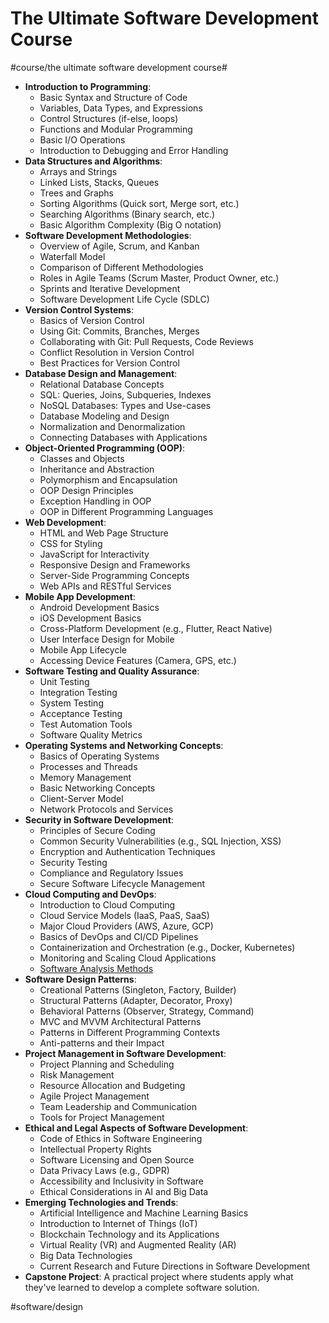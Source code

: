 # The Ultimate Software Development Course
#course/the ultimate software development course#

* **Introduction to Programming**:
  * Basic Syntax and Structure of Code
  * Variables, Data Types, and Expressions
  * Control Structures (if-else, loops)
  * Functions and Modular Programming
  * Basic I/O Operations
  * Introduction to Debugging and Error Handling
* **Data Structures and Algorithms**:
  * Arrays and Strings
  * Linked Lists, Stacks, Queues
  * Trees and Graphs
  * Sorting Algorithms (Quick sort, Merge sort, etc.)
  * Searching Algorithms (Binary search, etc.)
  * Basic Algorithm Complexity (Big O notation)
* **Software Development Methodologies**:
  * Overview of Agile, Scrum, and Kanban
  * Waterfall Model
  * Comparison of Different Methodologies
  * Roles in Agile Teams (Scrum Master, Product Owner, etc.)
  * Sprints and Iterative Development
  * Software Development Life Cycle (SDLC)
* **Version Control Systems**:
  * Basics of Version Control
  * Using Git: Commits, Branches, Merges
  * Collaborating with Git: Pull Requests, Code Reviews
  * Conflict Resolution in Version Control
  * Best Practices for Version Control
* **Database Design and Management**:
  * Relational Database Concepts
  * SQL: Queries, Joins, Subqueries, Indexes
  * NoSQL Databases: Types and Use-cases
  * Database Modeling and Design
  * Normalization and Denormalization
  * Connecting Databases with Applications
* **Object-Oriented Programming (OOP)**:
  * Classes and Objects
  * Inheritance and Abstraction
  * Polymorphism and Encapsulation
  * OOP Design Principles
  * Exception Handling in OOP
  * OOP in Different Programming Languages
* **Web Development**:
  * HTML and Web Page Structure
  * CSS for Styling
  * JavaScript for Interactivity
  * Responsive Design and Frameworks
  * Server-Side Programming Concepts
  * Web APIs and RESTful Services
* **Mobile App Development**:
  * Android Development Basics
  * iOS Development Basics
  * Cross-Platform Development (e.g., Flutter, React Native)
  * User Interface Design for Mobile
  * Mobile App Lifecycle
  * Accessing Device Features (Camera, GPS, etc.)
* **Software Testing and Quality Assurance**:
  * Unit Testing
  * Integration Testing
  * System Testing
  * Acceptance Testing
  * Test Automation Tools
  * Software Quality Metrics
* **Operating Systems and Networking Concepts**:
  * Basics of Operating Systems
  * Processes and Threads
  * Memory Management
  * Basic Networking Concepts
  * Client-Server Model
  * Network Protocols and Services
* **Security in Software Development**:
  * Principles of Secure Coding
  * Common Security Vulnerabilities (e.g., SQL Injection, XSS)
  * Encryption and Authentication Techniques
  * Security Testing
  * Compliance and Regulatory Issues
  * Secure Software Lifecycle Management
* **Cloud Computing and DevOps**:
  * Introduction to Cloud Computing
  * Cloud Service Models (IaaS, PaaS, SaaS)
  * Major Cloud Providers (AWS, Azure, GCP)
  * Basics of DevOps and CI/CD Pipelines
  * Containerization and Orchestration (e.g., Docker, Kubernetes)
  * Monitoring and Scaling Cloud Applications
  * [Software Analysis Methods](bear://x-callback-url/open-note?id=C6FDD25B-F07A-4FA5-B93A-18F691867AA0)
* **Software Design Patterns**:
  * Creational Patterns (Singleton, Factory, Builder)
  * Structural Patterns (Adapter, Decorator, Proxy)
  * Behavioral Patterns (Observer, Strategy, Command)
  * MVC and MVVM Architectural Patterns
  * Patterns in Different Programming Contexts
  * Anti-patterns and their Impact
* **Project Management in Software Development**:
  * Project Planning and Scheduling
  * Risk Management
  * Resource Allocation and Budgeting
  * Agile Project Management
  * Team Leadership and Communication
  * Tools for Project Management
* **Ethical and Legal Aspects of Software Development**:
  * Code of Ethics in Software Engineering
  * Intellectual Property Rights
  * Software Licensing and Open Source
  * Data Privacy Laws (e.g., GDPR)
  * Accessibility and Inclusivity in Software
  * Ethical Considerations in AI and Big Data
* **Emerging Technologies and Trends**:
  * Artificial Intelligence and Machine Learning Basics
  * Introduction to Internet of Things (IoT)
  * Blockchain Technology and its Applications
  * Virtual Reality (VR) and Augmented Reality (AR)
  * Big Data Technologies
  * Current Research and Future Directions in Software Development
* **Capstone Project**: A practical project where students apply what they've learned to develop a complete software solution.

#software/design
